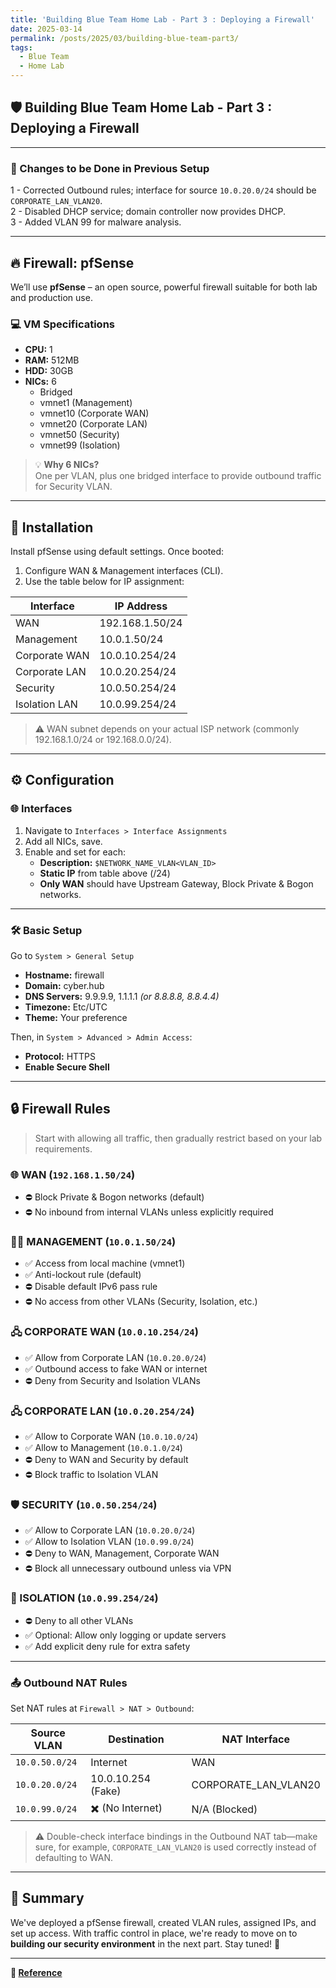 ```yaml
---
title: 'Building Blue Team Home Lab - Part 3 : Deploying a Firewall'
date: 2025-03-14
permalink: /posts/2025/03/building-blue-team-part3/
tags:
  - Blue Team
  - Home Lab
---
```




## 🛡️ Building Blue Team Home Lab - Part 3 : Deploying a Firewall  


---

### 🔧 Changes to be Done in Previous Setup  
1 - Corrected Outbound rules; interface for source `10.0.20.0/24` should be `CORPORATE_LAN_VLAN20`.  
2 - Disabled DHCP service; domain controller now provides DHCP.  
3 - Added VLAN 99 for malware analysis.


---


## 🔥 Firewall: pfSense  

We’ll use **pfSense** – an open source, powerful firewall suitable for both lab and production use.

### 💻 VM Specifications  
- **CPU:** 1  
- **RAM:** 512MB  
- **HDD:** 30GB  
- **NICs:** 6  
  - Bridged  
  - vmnet1 (Management)  
  - vmnet10 (Corporate WAN)  
  - vmnet20 (Corporate LAN)  
  - vmnet50 (Security)  
  - vmnet99 (Isolation)  

> 💡 **Why 6 NICs?**  
One per VLAN, plus one bridged interface to provide outbound traffic for Security VLAN.

---

## 🧱 Installation  

Install pfSense using default settings. Once booted:  
1. Configure WAN & Management interfaces (CLI).  
2. Use the table below for IP assignment:

| Interface        | IP Address        |
|------------------|------------------|
| WAN              | 192.168.1.50/24  |
| Management       | 10.0.1.50/24     |
| Corporate WAN    | 10.0.10.254/24   |
| Corporate LAN    | 10.0.20.254/24   |
| Security         | 10.0.50.254/24   |
| Isolation LAN    | 10.0.99.254/24   |

> ⚠️ WAN subnet depends on your actual ISP network (commonly 192.168.1.0/24 or 192.168.0.0/24).

---

## ⚙️ Configuration  

### 🌐 Interfaces  
1. Navigate to `Interfaces > Interface Assignments`  
2. Add all NICs, save.  
3. Enable and set for each:  
   - **Description:** `$NETWORK_NAME_VLAN<VLAN_ID>`  
   - **Static IP** from table above (/24)  
   - **Only WAN** should have Upstream Gateway, Block Private & Bogon networks.

---

### 🛠️ Basic Setup  
Go to `System > General Setup`  
- **Hostname:** firewall  
- **Domain:** cyber.hub  
- **DNS Servers:** 9.9.9.9, 1.1.1.1 *(or 8.8.8.8, 8.8.4.4)*  
- **Timezone:** Etc/UTC  
- **Theme:** Your preference  

Then, in `System > Advanced > Admin Access`:  
- **Protocol:** HTTPS  
- **Enable Secure Shell**

---

## 🔒 Firewall Rules  

> Start with allowing all traffic, then gradually restrict based on your lab requirements.

### 🌐 WAN (`192.168.1.50/24`)  
- ⛔ Block Private & Bogon networks (default)  
- ⛔ No inbound from internal VLANs unless explicitly required

### 🧑‍💻 MANAGEMENT (`10.0.1.50/24`)  
- ✅ Access from local machine (vmnet1)  
- ✅ Anti-lockout rule (default)  
- ⛔ Disable default IPv6 pass rule  
- ⛔ No access from other VLANs (Security, Isolation, etc.)

### 🖧 CORPORATE WAN (`10.0.10.254/24`)  
- ✅ Allow from Corporate LAN (`10.0.20.0/24`)  
- ✅ Outbound access to fake WAN or internet  
- ⛔ Deny from Security and Isolation VLANs

### 🖧 CORPORATE LAN (`10.0.20.254/24`)  
- ✅ Allow to Corporate WAN (`10.0.10.0/24`)  
- ✅ Allow to Management (`10.0.1.0/24`)  
- ⛔ Deny to WAN and Security by default  
- ⛔ Block traffic to Isolation VLAN
  
### 🛡️ SECURITY (`10.0.50.254/24`)  
- ✅ Allow to Corporate LAN (`10.0.20.0/24`)  
- ✅ Allow to Isolation VLAN (`10.0.99.0/24`)  
- ⛔ Deny to WAN, Management, Corporate WAN  
- ⛔ Block all unnecessary outbound unless via VPN

### 🔬 ISOLATION (`10.0.99.254/24`)  
- ⛔ Deny to all other VLANs  
- ✅ Optional: Allow only logging or update servers  
- ✅ Add explicit deny rule for extra safety

---

### 📤 Outbound NAT Rules  

Set NAT rules at `Firewall > NAT > Outbound`:

| Source VLAN           | Destination        | NAT Interface              |
|-----------------------|--------------------|----------------------------|
| `10.0.50.0/24`        | Internet           | WAN                        |
| `10.0.20.0/24`        | 10.0.10.254 (Fake) | CORPORATE_LAN_VLAN20       |
| `10.0.99.0/24`        | ✖️ (No Internet)    | N/A (Blocked)              |

> ⚠️ Double-check interface bindings in the Outbound NAT tab—make sure, for example, `CORPORATE_LAN_VLAN20` is used correctly instead of defaulting to WAN.

---


## 📌 Summary  

We've deployed a pfSense firewall, created VLAN rules, assigned IPs, and set up access. With traffic control in place, we're ready to move on to **building our security environment** in the next part. Stay tuned! 🚀

---
**🔗 [Reference](https://facyber.me/posts/blue-team-lab-guide-part-3/)**  

